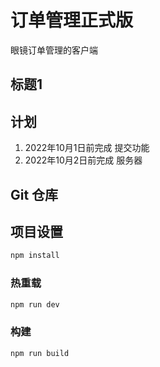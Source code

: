 # 订单管理正式版

眼镜订单管理的客户端

## 标题1



## 计划
1. 2022年10月1日前完成
提交功能
2. 2022年10月2日前完成
服务器



## Git 仓库


## 项目设置

```sh
npm install
```

### 热重载

```sh
npm run dev
```

### 构建

```sh
npm run build
```
